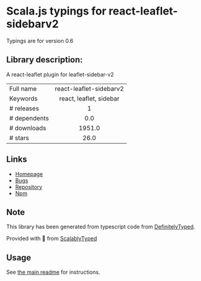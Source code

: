 
# Scala.js typings for react-leaflet-sidebarv2

Typings are for version 0.6

## Library description:
A react-leaflet plugin for leaflet-sidebar-v2

|                    |                 |
| ------------------ | :-------------: |
| Full name          | react-leaflet-sidebarv2 |
| Keywords           | react, leaflet, sidebar |
| # releases         | 1 |
| # dependents       | 0.0 |
| # downloads        | 1951.0 |
| # stars            | 26.0 |

## Links
- [Homepage](https://github.com/condense/react-leaflet-sidebarv2#readme)
- [Bugs](https://github.com/condense/react-leaflet-sidebarv2/issues)
- [Repository](https://github.com/condense/react-leaflet-sidebarv2)
- [Npm](https://www.npmjs.com/package/react-leaflet-sidebarv2)
    


## Note
This library has been generated from typescript code from [DefinitelyTyped](https://definitelytyped.org).

Provided with :purple_heart: from [ScalablyTyped](https://github.com/oyvindberg/ScalablyTyped)

## Usage
See [the main readme](../../readme.md) for instructions.


